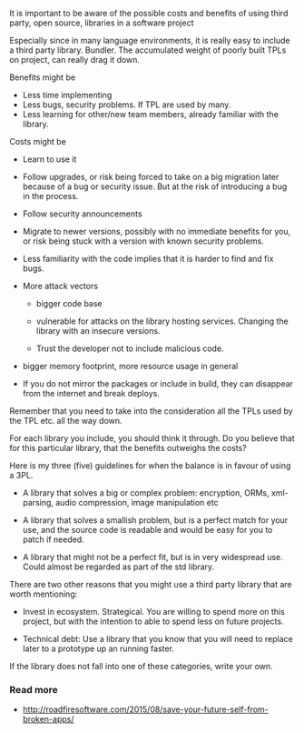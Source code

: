 It is important to be aware of the possible costs and benefits of
using third party, open source, libraries in a software project

Especially since in many language environments, it is really easy to
include a third party library. Bundler. The accumulated weight of
poorly built TPLs on project, can really drag it down.

Benefits might be

- Less time implementing
- Less bugs, security problems. If TPL are used by many.
- Less learning for other/new team members, already familiar with the
  library.

Costs might be

- Learn to use it

- Follow upgrades, or risk being forced to take on a big migration
  later because of a bug or security issue. But at the risk of
  introducing a bug in the process.

- Follow security announcements

- Migrate to newer versions, possibly with no immediate benefits for
  you, or risk being stuck with a version with known security
  problems.

- Less familiarity with the code implies that it is harder to find and
  fix bugs.

- More attack vectors

  - bigger code base

  - vulnerable for attacks on the library hosting services. Changing
    the library with an insecure versions.

  - Trust the developer not to include malicious code.


- bigger memory footprint, more resource usage in general

- If you do not mirror the packages or include in build, they can
  disappear from the internet and break deploys.

Remember that you need to take into the consideration all the TPLs
used by the TPL etc. all the way down.

For each library you include, you should think it through. Do you
believe that for this particular library, that the benefits outweighs
the costs?

Here is my three (five) guidelines for when the balance is in favour
of using a 3PL.

- A library that solves a big or complex problem: encryption, ORMs,
  xml-parsing, audio compression, image manipulation etc

- A library that solves a smallish problem, but is a perfect match for
  your use, and the source code is readable and would be easy for you
  to patch if needed.

- A library that might not be a perfect fit, but is in very
  widespread use. Could almost be regarded as part of the std
  library.

There are two other reasons that you might use a third party library
that are worth mentioning:

- Invest in ecosystem. Strategical. You are willing to spend more on
  this project, but with the intention to able to spend less on future
  projects.

- Technical debt: Use a library that you know that you will need to
  replace later to a prototype up an running faster.


If the library does not fall into one of these categories, write your
own.


### Read more

- http://roadfiresoftware.com/2015/08/save-your-future-self-from-broken-apps/
